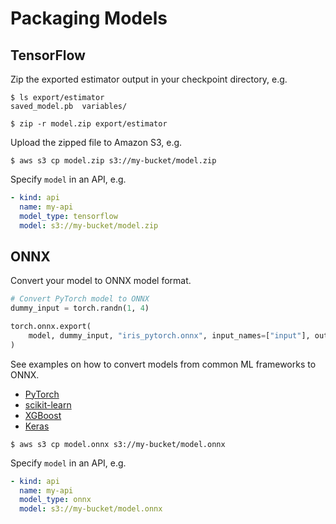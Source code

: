 # Packaging Models

## TensorFlow

Zip the exported estimator output in your checkpoint directory, e.g.

```text
$ ls export/estimator
saved_model.pb  variables/

$ zip -r model.zip export/estimator
```

Upload the zipped file to Amazon S3, e.g.

```text
$ aws s3 cp model.zip s3://my-bucket/model.zip
```

Specify `model` in an API, e.g.

```yaml
- kind: api
  name: my-api
  model_type: tensorflow
  model: s3://my-bucket/model.zip
```

## ONNX

Convert your model to ONNX model format.

```Python
# Convert PyTorch model to ONNX
dummy_input = torch.randn(1, 4)

torch.onnx.export(
    model, dummy_input, "iris_pytorch.onnx", input_names=["input"], output_names=["species"]
)
```

See examples on how to convert models from common ML frameworks to ONNX.

* [PyTorch](https://github.com/cortexlabs/cortex/blob/master/examples/models/iris_pytorch.py)
* [scikit-learn](https://github.com/cortexlabs/cortex/blob/master/examples/models/iris_sklearn_logreg.py)
* [XGBoost](https://github.com/cortexlabs/cortex/blob/master/examples/models/iris_xgboost.py)
* [Keras](https://github.com/cortexlabs/cortex/blob/master/examples/models/iris_keras.py)

```text
$ aws s3 cp model.onnx s3://my-bucket/model.onnx
```

Specify `model` in an API, e.g.

```yaml
- kind: api
  name: my-api
  model_type: onnx
  model: s3://my-bucket/model.onnx
```
